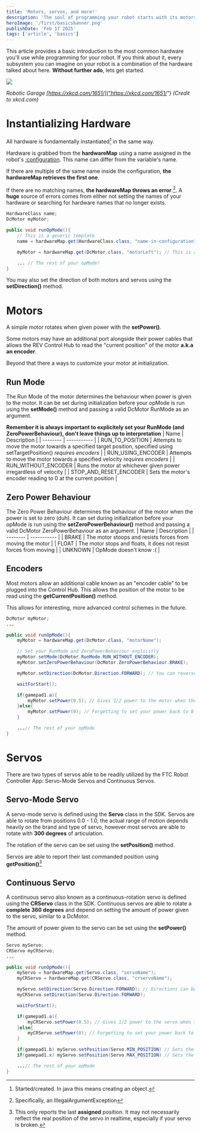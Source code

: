 ```yaml
---
title: 'Motors, servos, and more!'
description: 'The soul of programming your robot starts with its motors, servos and other hardware'
heroImage: '/first/basicsbanner.png'
publishDate: 'Feb 17 2025'
tags: ['article', 'basics']
---
```


This article provides a basic introduction to the most common hardware you'll use while programming for your robot. If you think about it, every subsystem you can imagine on your robot is a combination of the hardware talked about here. **Without further ado**, lets get started.

<img src="https://imgs.xkcd.com/comics/robotic_garage.png">

*Robotic Garage [https://xkcd.com/1651/]("https://xkcd.com/1651/") (Credit to xkcd.com)* 

# Instantializing Hardware

All hardware is fundamentally instantiated[^1] in the same way.

Hardware is grabbed from the **hardwareMap** using a name assigned in the robot's [:configuration]("#WIP"). This name can differ from the variable's name. 

If there are multiple of the same name inside the configuration, **the hardwareMap retrieves the first one**. 

If there are no matching names, **the hardwareMap throws an error**.[^2]. A **huge** source of errors comes from either not setting the names of your hardware or searching for hardware names that no longer exists.

```java
HardwareClass name; 
DcMotor myMotor;

public void runOpMode(){
    // This is a generic template
    name = hardwareMap.get(HardwareClass.class, "name-in-configuration"); 

    myMotor = hardwareMap.get(DcMotor.class, "motorLeft"); // This is an example w/ a motor!

    ... // The rest of your opMode!
}

```

You may also set the direction of both motors and servos using the **setDirection()** method.


# Motors
A simple motor rotates when given power with the **setPower()**.

Some motors may have an additional port alongside their power cables that allows the REV Control Hub to read the "current position" of the motor **a.k.a an encoder**.

Beyond that there a ways to customize your motor at initialization.
## Run Mode
The Run Mode of the motor determines the behaviour when power is given to the motor.
It can be set during initialization before your opMode is run using the **setMode()** method and passing a valid DcMotor RunMode as an argument.

**Remember it is always important to explicitely set your RunMode (and ZeroPowerBehaviour), don't leave things up to interpretation**
| Name     | Description |
| -------- | ----------- |
| RUN_TO_POSITION  | Attempts to move the motor towards a specified target position, specified using setTargetPosition() *requires encoders* |
| RUN_USING_ENCODER  | Attempts to move the motor towards a specified velocity *requires encoders* |
| RUN_WITHOUT_ENCODER    | Runs the motor at whichever given power irregardless of velocity |
| STOP_AND_RESET_ENCODER | Sets the motor's encoder reading to 0 at the current position |

## Zero Power Behaviour
The Zero Power Behaviour determines the behaviour of the motor when the power is set to zero (duh).
It can set during initialization before your opMode is run using the **setZeroPowerBehaviour()** method and passing a valid DcMotor ZeroPowerBehaviour as an argument.
| Name     | Description |
| -------- | ----------- |
| BRAKE  | The motor stoops and resists forces from moving the motor |
| FLOAT  | The motor stops and floats, it does not resist forces from moving |
| UNKNOWN    | OpMode doesn't know :( |

## Encoders
Most motors allow an additional cable known as an "encoder cable" to be plugged into the Control Hub. This allows the position of the motor to be read using the **getCurrentPosition()** method.

This allows for interesting, more advanced control schemes in the future.

```java
DcMotor myMotor;
...

public void runOpMode(){
    myMotor = hardwareMap.get(DcMotor.class, "motorName");

    // Set your RunMode and ZeroPowerBehaviour explicitly
    myMotor.setMode(DcMotor.RunMode.RUN_WITHOUT_ENCODER);
    myMotor.setZeroPowerBehaviour(DcMotor.ZeroPowerBehaviour.BRAKE); 

    myMotor.setDirection(DcMotor.Direction.FORWARD); // You can reverse this to make power values line up nicely!

    waitForStart(); 

    if(gamepad1.a){
        myMotor.setPower(0.5); // Gives 1/2 power to the motor when the A button is held.
    }else{
        myMotor.setPower(0); // Forgetting to set your power back to 0 is a common beginner mistake!
    }

    ...// The rest of your opMode
}

```

# Servos
There are two types of servos able to be readily utilized by the FTC Robot Controller App: Servo-Mode Servos and Continuous Servos.

## Servo-Mode Servo
A servo-mode servo is defined using the **Servo** class in the SDK. Servos are able to rotate from positions 0.0 - 1.0, the actual range of motion depends heavily on the brand and type of servo,
however most servos are able to rotate with **300 degrees** of articulation.

The rotation of the servo can be set using the **setPosition()** method.

Servos are able to report their last commanded position using **getPosition()**[^3]

## Continuous Servo
A continuous servo also known as a continuous-rotation servo is defined using the **CRServo** class in the SDK. Continuous servos are able to rotate a **complete 360 degrees** and depend on
setting the amount of power given to the servo, similar to a DcMotor.

The amount of power given to the servo can be set using the **setPower()** method.

```java
Servo myServo;
CRServo myCRServo;
...

public void runOpMode(){
    myServo = hardwareMap.get(Servo.class, "servoName");
    myCRServo = hardwareMap.get(CRServo.class, "crservoName");

    myServo.setDirection(Servo.Direction.FORWARD); // Directions can be set on both types of servo
    myCRServo.setDirection(Servo.Direction.FORWARD); 

    waitForStart(); 

    if(gamepad1.a){
        myCRServo.setPower(0.5); // Gives 1/2 power to the servo when the A button is held.
    }else{
        myCRServo.setPower(0); // Forgetting to set your power back to 0 is a common beginner mistake!
    }

    if(gamepad1.b) myServo.setPosition(Servo.MIN_POSITION) // Sets the servo to it's minimum position (farthest from its maximum)
    if(gamepad1.x) myServo.setPosition(Servo.MAX_POSITION) // Sets the servo to it's maximum position

    ...// The rest of your opMode
}

```

[^1]: Started/created. In java this means creating an object.
[^2]: Specifically, an IllegalArgumentException
[^3]: This only reports the last __assigned__ position. It may not necessarily reflect the real position of the servo in realtime, especially if your servo is broken.
